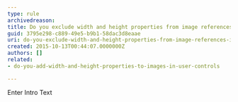 ```yaml
---
type: rule
archivedreason: 
title: Do you exclude width and height properties from image references in content?
guid: 3795e298-c889-49e5-b9b1-58dac3d8eaae
uri: do-you-exclude-width-and-height-properties-from-image-references-in-content
created: 2015-10-13T00:44:07.0000000Z
authors: []
related:
- do-you-add-width-and-height-properties-to-images-in-user-controls

---
```



Enter Intro Text
<br><excerpt class='endintro'></excerpt><br>



